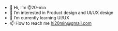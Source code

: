 - 👋 Hi, I’m @20-min
- 👀 I’m interested in Product design and UI/UX design
- 🌱 I’m currently learning UI/UX
- 📫 How to reach me hi20min@gmail.com

<!---
20-min/20-min is a ✨ special ✨ repository because its `README.md` (this file) appears on your GitHub profile.
You can click the Preview link to take a look at your changes.
--->
